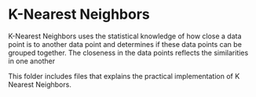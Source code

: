 
# K-Nearest Neighbors
K-Nearest Neighbors uses the statistical knowledge of how close a data point is to another data point and determines if these data points can be grouped together. The closeness in the data points reflects the similarities in one another

This folder includes files that explains the practical implementation of K Nearest Neighbors.
